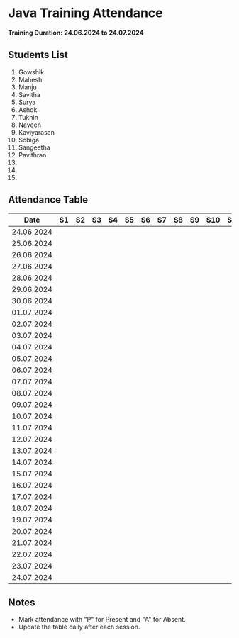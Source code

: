 # Java Training Attendance
**Training Duration: 24.06.2024 to 24.07.2024**

## Students List
1. Gowshik
2. Mahesh
3. Manju
4. Savitha
5. Surya
6. Ashok
7. Tukhin
8. Naveen
9. Kaviyarasan
10. Sobiga
11. Sangeetha
12. Pavithran
13. 
14. 
15. 

## Attendance Table

| Date       | S1 | S2 | S3 | S4 | S5 | S6 | S7 | S8 | S9 | S10 | S11 | S12 | S13 | S14 | S15 |
|------------|----|----|----|----|----|----|----|----|----|-----|-----|-----|-----|-----|-----|
| 24.06.2024 |    |    |    |    |    |    |    |    |    |     |     |     |     |     |     |
| 25.06.2024 |    |    |    |    |    |    |    |    |    |     |     |     |     |     |     |
| 26.06.2024 |    |    |    |    |    |    |    |    |    |     |     |     |     |     |     |
| 27.06.2024 |    |    |    |    |    |    |    |    |    |     |     |     |     |     |     |
| 28.06.2024 |    |    |    |    |    |    |    |    |    |     |     |     |     |     |     |
| 29.06.2024 |    |    |    |    |    |    |    |    |    |     |     |     |     |     |     |
| 30.06.2024 |    |    |    |    |    |    |    |    |    |     |     |     |     |     |     |
| 01.07.2024 |    |    |    |    |    |    |    |    |    |     |     |     |     |     |     |
| 02.07.2024 |    |    |    |    |    |    |    |    |    |     |     |     |     |     |     |
| 03.07.2024 |    |    |    |    |    |    |    |    |    |     |     |     |     |     |     |
| 04.07.2024 |    |    |    |    |    |    |    |    |    |     |     |     |     |     |     |
| 05.07.2024 |    |    |    |    |    |    |    |    |    |     |     |     |     |     |     |
| 06.07.2024 |    |    |    |    |    |    |    |    |    |     |     |     |     |     |     |
| 07.07.2024 |    |    |    |    |    |    |    |    |    |     |     |     |     |     |     |
| 08.07.2024 |    |    |    |    |    |    |    |    |    |     |     |     |     |     |     |
| 09.07.2024 |    |    |    |    |    |    |    |    |    |     |     |     |     |     |     |
| 10.07.2024 |    |    |    |    |    |    |    |    |    |     |     |     |     |     |     |
| 11.07.2024 |    |    |    |    |    |    |    |    |    |     |     |     |     |     |     |
| 12.07.2024 |    |    |    |    |    |    |    |    |    |     |     |     |     |     |     |
| 13.07.2024 |    |    |    |    |    |    |    |    |    |     |     |     |     |     |     |
| 14.07.2024 |    |    |    |    |    |    |    |    |    |     |     |     |     |     |     |
| 15.07.2024 |    |    |    |    |    |    |    |    |    |     |     |     |     |     |     |
| 16.07.2024 |    |    |    |    |    |    |    |    |    |     |     |     |     |     |     |
| 17.07.2024 |    |    |    |    |    |    |    |    |    |     |     |     |     |     |     |
| 18.07.2024 |    |    |    |    |    |    |    |    |    |     |     |     |     |     |     |
| 19.07.2024 |    |    |    |    |    |    |    |    |    |     |     |     |     |     |     |
| 20.07.2024 |    |    |    |    |    |    |    |    |    |     |     |     |     |     |     |
| 21.07.2024 |    |    |    |    |    |    |    |    |    |     |     |     |     |     |     |
| 22.07.2024 |    |    |    |    |    |    |    |    |    |     |     |     |     |     |     |
| 23.07.2024 |    |    |    |    |    |    |    |    |    |     |     |     |     |     |     |
| 24.07.2024 |    |    |    |    |    |    |    |    |    |     |     |     |     |     |     |

## Notes
- Mark attendance with "P" for Present and "A" for Absent.
- Update the table daily after each session.
